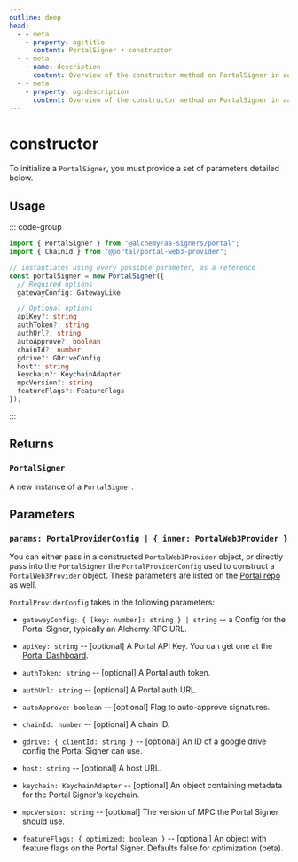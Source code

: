 ```yaml
---
outline: deep
head:
  - - meta
    - property: og:title
      content: PortalSigner • constructor
  - - meta
    - name: description
      content: Overview of the constructor method on PortalSigner in aa-signers
  - - meta
    - property: og:description
      content: Overview of the constructor method on PortalSigner in aa-signers
---
```


# constructor

To initialize a `PortalSigner`, you must provide a set of parameters detailed below.

## Usage

::: code-group

```ts [example.ts]
import { PortalSigner } from "@alchemy/aa-signers/portal";
import { ChainId } from "@portal/portal-web3-provider";

// instantiates using every possible parameter, as a reference
const portalSigner = new PortalSigner({
  // Required options
  gatewayConfig: GatewayLike

  // Optional options
  apiKey?: string
  authToken?: string
  authUrl?: string
  autoApprove?: boolean
  chainId?: number
  gdrive?: GDriveConfig
  host?: string
  keychain?: KeychainAdapter
  mpcVersion?: string
  featureFlags?: FeatureFlags
});
```

:::

## Returns

### `PortalSigner`

A new instance of a `PortalSigner`.

## Parameters

### `params: PortalProviderConfig | { inner: PortalWeb3Provider }`

You can either pass in a constructed `PortalWeb3Provider` object, or directly pass into the `PortalSigner` the `PortalProviderConfig` used to construct a `PortalWeb3Provider` object. These parameters are listed on the [Portal repo](https://github.com/portal/portal-web3-provider/blob/main/src/types.ts#L48) as well.

`PortalProviderConfig` takes in the following parameters:

- `gatewayConfig: { [key: number]: string } | string` -- a Config for the Portal Signer, typically an Alchemy RPC URL.

- `apiKey: string` -- [optional] A Portal API Key. You can get one at the [Portal Dashboard](https://docs.portalhq.io/).

- `authToken: string` -- [optional] A Portal auth token.

- `authUrl: string` -- [optional] A Portal auth URL.

- `autoApprove: boolean` -- [optional] Flag to auto-approve signatures.

- `chainId: number` -- [optional] A chain ID.

- `gdrive: { clientId: string }` -- [optional] An ID of a google drive config the Portal Signer can use.

- `host: string` -- [optional] A host URL.

- `keychain: KeychainAdapter` -- [optional] An object containing metadata for the Portal Signer's keychain.

- `mpcVersion: string` -- [optional] The version of MPC the Portal Signer should use.

- `featureFlags: { optimized: boolean }` -- [optional] An object with feature flags on the Portal Signer. Defaults false for optimization (beta).
